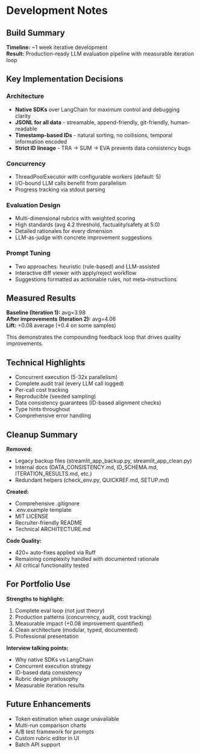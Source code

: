 # Development Notes

## Build Summary

**Timeline:** ~1 week iterative development  
**Result:** Production-ready LLM evaluation pipeline with measurable iteration loop

## Key Implementation Decisions

### Architecture
- **Native SDKs** over LangChain for maximum control and debugging clarity
- **JSONL for all data** - streamable, append-friendly, git-friendly, human-readable
- **Timestamp-based IDs** - natural sorting, no collisions, temporal information encoded
- **Strict ID lineage** - TRA → SUM → EVA prevents data consistency bugs

### Concurrency
- ThreadPoolExecutor with configurable workers (default: 5)
- I/O-bound LLM calls benefit from parallelism
- Progress tracking via stdout parsing

### Evaluation Design
- Multi-dimensional rubrics with weighted scoring
- High standards (avg 4.2 threshold, factuality/safety at 5.0)
- Detailed rationales for every dimension
- LLM-as-judge with concrete improvement suggestions

### Prompt Tuning
- Two approaches: heuristic (rule-based) and LLM-assisted
- Interactive diff viewer with apply/reject workflow
- Suggestions formatted as actionable rules, not meta-instructions

## Measured Results

**Baseline (Iteration 1):** avg=3.98  
**After improvements (Iteration 2):** avg=4.06  
**Lift:** +0.08 average (+0.4 on some samples)

This demonstrates the compounding feedback loop that drives quality improvements.

## Technical Highlights

- Concurrent execution (5-32x parallelism)
- Complete audit trail (every LLM call logged)
- Per-call cost tracking
- Reproducible (seeded sampling)
- Data consistency guarantees (ID-based alignment checks)
- Type hints throughout
- Comprehensive error handling

## Cleanup Summary

**Removed:**
- Legacy backup files (streamlit_app_backup.py, streamlit_app_clean.py)
- Internal docs (DATA_CONSISTENCY.md, ID_SCHEMA.md, ITERATION_RESULTS.md, etc.)
- Redundant helpers (check_env.py, QUICKREF.md, SETUP.md)

**Created:**
- Comprehensive .gitignore
- .env.example template
- MIT LICENSE
- Recruiter-friendly README
- Technical ARCHITECTURE.md

**Code Quality:**
- 420+ auto-fixes applied via Ruff
- Remaining complexity handled with documented rationale
- All critical functionality tested

## For Portfolio Use

**Strengths to highlight:**
1. Complete eval loop (not just theory)
2. Production patterns (concurrency, audit, cost tracking)
3. Measurable impact (+0.08 improvement quantified)
4. Clean architecture (modular, typed, documented)
5. Professional presentation

**Interview talking points:**
- Why native SDKs vs LangChain
- Concurrent execution strategy
- ID-based data consistency
- Rubric design philosophy
- Measurable iteration results

## Future Enhancements

- Token estimation when usage unavailable
- Multi-run comparison charts
- A/B test framework for prompts
- Custom rubric editor in UI
- Batch API support
